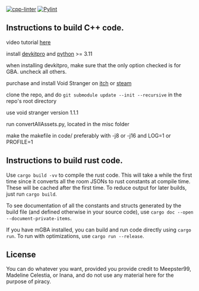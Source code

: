 [![cpp-linter](https://github.com/Meepster99/GBAStranger/actions/workflows/cpp-linter.yml/badge.svg?kill_cache=1)](https://github.com/Meepster99/GBAStranger/actions/workflows/cpp-linter.yml)
[![Pylint](https://github.com/Meepster99/GBAStranger/actions/workflows/pylint.yml/badge.svg?kill_cache=1)](https://github.com/Meepster99/GBAStranger/actions/workflows/pylint.yml)

## Instructions to build C++ code.

video tutorial [here](https://youtu.be/PM65wBbbNNE)

install [devkitpro](https://devkitpro.org/) and [python](https://www.python.org/downloads/) >= 3.11

when installing devkitpro, make sure that the only option checked is for GBA. uncheck all others.

purchase and install Void Stranger on [itch](https://system-erasure.itch.io/void-stranger) or [steam](https://store.steampowered.com/app/2121980/Void_Stranger/)

clone the repo, and do `git submodule update --init --recursive` in the repo's root directory

use void stranger version 1.1.1

run convertAllAssets.py, located in the misc folder

make the makefile in code/ preferably with -j8 or -j16 and LOG=1 or PROFILE=1

## Instructions to build rust code.

Use `cargo build -vv` to compile the rust code. This will take a while the first time since it converts all the
room JSONs to rust constants at compile time. These will be cached after the first time. To reduce output for later
builds, just run `cargo build`. 

To see documentation of all the constants and structs generated by the build file (and defined otherwise in your source 
code), use `cargo doc --open --document-private-items`. 

If you have mGBA installed, you can build and run code directly using `cargo run`. To run with optimizations,
use `cargo run --release`. 

## License

You can do whatever you want, provided you provide credit to Meepster99, Madeline Celestia, or Inana, and do not use any material here for the purpose of piracy.
